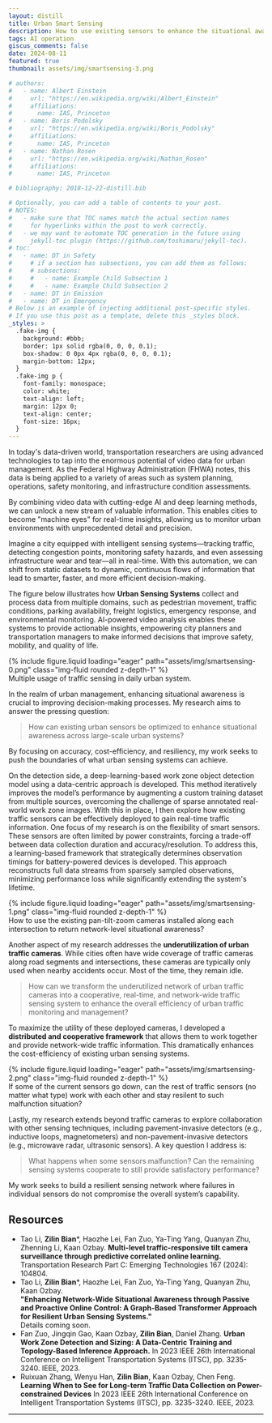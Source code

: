 ```yaml
---
layout: distill
title: Urban Smart Sensing
description: How to use existing sensors to enhance the situational awareness of large-scale urban system? My research aims to answer this question in terms of cost-efficiency, resiliency, and accuracy.
tags: AI operation
giscus_comments: false
date: 2024-08-11
featured: true
thumbnail: assets/img/smartsensing-3.png

# authors:
#   - name: Albert Einstein
#     url: "https://en.wikipedia.org/wiki/Albert_Einstein"
#     affiliations:
#       name: IAS, Princeton
#   - name: Boris Podolsky
#     url: "https://en.wikipedia.org/wiki/Boris_Podolsky"
#     affiliations:
#       name: IAS, Princeton
#   - name: Nathan Rosen
#     url: "https://en.wikipedia.org/wiki/Nathan_Rosen"
#     affiliations:
#       name: IAS, Princeton

# bibliography: 2018-12-22-distill.bib

# Optionally, you can add a table of contents to your post.
# NOTES:
#   - make sure that TOC names match the actual section names
#     for hyperlinks within the post to work correctly.
#   - we may want to automate TOC generation in the future using
#     jekyll-toc plugin (https://github.com/toshimaru/jekyll-toc).
# toc:
#   - name: DT in Safety
#     # if a section has subsections, you can add them as follows:
#     # subsections:
#     #   - name: Example Child Subsection 1
#     #   - name: Example Child Subsection 2
#   - name: DT in Emission
#   - name: DT in Emergency
# Below is an example of injecting additional post-specific styles.
# If you use this post as a template, delete this _styles block.
_styles: >
  .fake-img {
    background: #bbb;
    border: 1px solid rgba(0, 0, 0, 0.1);
    box-shadow: 0 0px 4px rgba(0, 0, 0, 0.1);
    margin-bottom: 12px;
  }
  .fake-img p {
    font-family: monospace;
    color: white;
    text-align: left;
    margin: 12px 0;
    text-align: center;
    font-size: 16px;
  }
---
```


In today's data-driven world, transportation researchers are using advanced technologies to tap into the enormous potential of video data for urban management. As the Federal Highway Administration (FHWA) notes, this data is being applied to a variety of areas such as system planning, operations, safety monitoring, and infrastructure condition assessments.

By combining video data with cutting-edge AI and deep learning methods, we can unlock a new stream of valuable information. This enables cities to become "machine eyes" for real-time insights, allowing us to monitor urban environments with unprecedented detail and precision.

Imagine a city equipped with intelligent sensing systems—tracking traffic, detecting congestion points, monitoring safety hazards, and even assessing infrastructure wear and tear—all in real-time. With this automation, we can shift from static datasets to dynamic, continuous flows of information that lead to smarter, faster, and more efficient decision-making.

The figure below illustrates how **Urban Sensing Systems** collect and process data from multiple domains, such as pedestrian movement, traffic conditions, parking availability, freight logistics, emergency response, and environmental monitoring. AI-powered video analysis enables these systems to provide actionable insights, empowering city planners and transportation managers to make informed decisions that improve safety, mobility, and quality of life.

<div class="row mt-3">
    <div class="col-sm mt-3 mt-md-0">
        {% include figure.liquid loading="eager" path="assets/img/smartsensing-0.png" class="img-fluid rounded z-depth-1" %}
    </div>
</div>
<div class="caption">
    Multiple usage of traffic sensing in daily urban system.
</div>

In the realm of urban management, enhancing situational awareness is crucial to improving decision-making processes. My research aims to answer the pressing question: 
> How can existing urban sensors be optimized to enhance situational awareness across large-scale urban systems? 

By focusing on accuracy, cost-efficiency, and resiliency, my work seeks to push the boundaries of what urban sensing systems can achieve.

On the detection side, a deep-learning-based work zone object detection model using a data-centric approach is developed. This method iteratively improves the model’s performance by augmenting a custom training dataset from multiple sources, overcoming the challenge of sparse annotated real-world work zone images. With this in place, I then explore how existing traffic sensors can be effectively deployed to gain real-time traffic information. One focus of my research is on the flexibility of smart sensors. These sensors are often limited by power constraints, forcing a trade-off between data collection duration and accuracy/resolution. To address this, a learning-based framework that strategically determines observation timings for battery-powered devices is developed. This approach reconstructs full data streams from sparsely sampled observations, minimizing performance loss while significantly extending the system's lifetime.

<div class="row mt-3">
    <div class="col-sm mt-3 mt-md-0">
        {% include figure.liquid loading="eager" path="assets/img/smartsensing-1.png" class="img-fluid rounded z-depth-1" %}
    </div>
</div>
<div class="caption">
    How to use the existing pan-tilt-zoom cameras installed along each intersection to return network-level situational awareness?
</div>

Another aspect of my research addresses the **underutilization of urban traffic cameras**. While cities often have wide coverage of traffic cameras along road segments and intersections, these cameras are typically only used when nearby accidents occur. Most of the time, they remain idle. 
> How can we transform the underutilized network of urban traffic cameras into a cooperative, real-time, and network-wide traffic sensing system to enhance the overall efficiency of urban traffic monitoring and management?

To maximize the utility of these deployed cameras, I developed a **distributed and cooperative framework** that allows them to work together and provide network-wide traffic information. This dramatically enhances the cost-efficiency of existing urban sensing systems.

<div class="row mt-3">
    <div class="col-sm mt-3 mt-md-0">
        {% include figure.liquid loading="eager" path="assets/img/smartsensing-2.png" class="img-fluid rounded z-depth-1" %}
    </div>
</div>
<div class="caption">
    If some of the current sensors go down, can the rest of traffic sensors (no matter what type) work with each other and stay resilent to such malfunction situation?
</div>

Lastly, my research extends beyond traffic cameras to explore collaboration with other sensing techniques, including pavement-invasive detectors (e.g., inductive loops, magnetometers) and non-pavement-invasive detectors (e.g., microwave radar, ultrasonic sensors). A key question I address is: 
> What happens when some sensors malfunction? Can the remaining sensing systems cooperate to still provide satisfactory performance? 

My work seeks to build a resilient sensing network where failures in individual sensors do not compromise the overall system’s capability.


## Resources
- Tao Li, **Zilin Bian***, Haozhe Lei, Fan Zuo, Ya-Ting Yang, Quanyan Zhu, Zhenning Li, Kaan Ozbay.
  **Multi-level traffic-responsive tilt camera surveillance through predictive correlated online learning.**
  Transportation Research Part C: Emerging Technologies 167 (2024): 104804.
- Tao Li, **Zilin Bian***, Haozhe Lei, Fan Zuo, Ya-Ting Yang, Quanyan Zhu, Kaan Ozbay.  
  **"Enhancing Network-Wide Situational Awareness through Passive and Proactive Online Control: A Graph-Based Transformer Approach for Resilient Urban Sensing Systems."**  
  Details coming soon.
- Fan Zuo, Jingqin Gao, Kaan Ozbay, **Zilin Bian**, Daniel Zhang.
**Urban Work Zone Detection and Sizing: A Data-Centric Training and Topology-Based Inference Approach.**
In 2023 IEEE 26th International Conference on Intelligent Transportation Systems (ITSC), pp. 3235-3240. IEEE, 2023.
- Ruixuan Zhang, Wenyu Han, **Zilin Bian**, Kaan Ozbay, Chen Feng.
**Learning When to See for Long-term Traffic Data Collection on Power-constrained Devices**
In 2023 IEEE 26th International Conference on Intelligent Transportation Systems (ITSC), pp. 3235-3240. IEEE, 2023.

---
